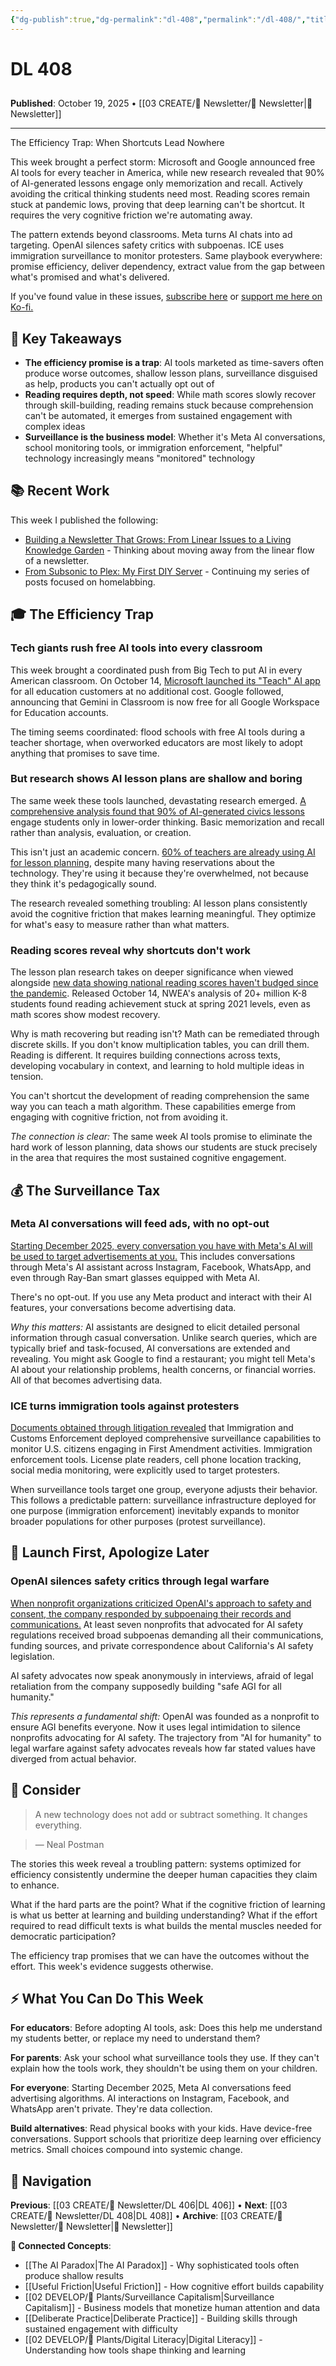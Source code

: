 ```yaml
---
{"dg-publish":true,"dg-permalink":"dl-408","permalink":"/dl-408/","title":"The Efficiency Trap","tags":["ai-in-education","surveillance-capitalism","edtech","ai-safety","corporate-accountability"],"created":"2025-10-19","updated":"2025-10-19"}
---
```


# DL 408

## 

**Published**: October 19, 2025 • [[03 CREATE/📧 Newsletter/📧 Newsletter\|📧 Newsletter]]

---

The Efficiency Trap: When Shortcuts Lead Nowhere

This week brought a perfect storm: Microsoft and Google announced free AI tools for every teacher in America, while new research revealed that 90% of AI-generated lessons engage only memorization and recall. Actively avoiding the critical thinking students need most. Reading scores remain stuck at pandemic lows, proving that deep learning can't be shortcut. It requires the very cognitive friction we're automating away.

The pattern extends beyond classrooms. Meta turns AI chats into ad targeting. OpenAI silences safety critics with subpoenas. ICE uses immigration surveillance to monitor protesters. Same playbook everywhere: promise efficiency, deliver dependency, extract value from the gap between what's promised and what's delivered.

If you've found value in these issues, [subscribe here](https://buttondown.email/digitallyliterate) or [support me here on Ko-fi.](https://ko-fi.com/wiobyrne)

## 🔖 Key Takeaways

- **The efficiency promise is a trap**: AI tools marketed as time-savers often produce worse outcomes, shallow lesson plans, surveillance disguised as help, products you can't actually opt out of
- **Reading requires depth, not speed**: While math scores slowly recover through skill-building, reading remains stuck because comprehension can't be automated, it emerges from sustained engagement with complex ideas
- **Surveillance is the business model**: Whether it's Meta AI conversations, school monitoring tools, or immigration enforcement, "helpful" technology increasingly means "monitored" technology

## 📚 Recent Work

This week I published the following:
- [Building a Newsletter That Grows: From Linear Issues to a Living Knowledge Garden](https://wiobyrne.com/building-a-newsletter-that-grows/) - Thinking about moving away from the linear flow of a newsletter. 
- [From Subsonic to Plex: My First DIY Server](https://wiobyrne.com/my-first-diy-server/) - Continuing my series of posts focused on homelabbing. 

## 🎓 The Efficiency Trap 
### Tech giants rush free AI tools into every classroom

This week brought a coordinated push from Big Tech to put AI in every American classroom. On October 14, [Microsoft launched its "Teach" AI app](https://support.microsoft.com/en-us/topic/teach-in-the-microsoft-365-copilot-app-c4b05fdd-527f-4f85-9775-afb0781a9178) for all education customers at no additional cost. Google followed, announcing that Gemini in Classroom is now free for all Google Workspace for Education accounts.

The timing seems coordinated: flood schools with free AI tools during a teacher shortage, when overworked educators are most likely to adopt anything that promises to save time.

### But research shows AI lesson plans are shallow and boring

The same week these tools launched, devastating research emerged. [A comprehensive analysis found that 90% of AI-generated civics lessons](https://theconversation.com/ai-generated-lesson-plans-fall-short-on-inspiring-students-and-promoting-critical-thinking-265355) engage students only in lower-order thinking. Basic memorization and recall rather than analysis, evaluation, or creation.

This isn't just an academic concern. [60% of teachers are already using AI for lesson planning](https://www.edweek.org/technology/why-ai-may-not-be-ready-to-write-your-lesson-plans/2025/06), despite many having reservations about the technology. They're using it because they're overwhelmed, not because they think it's pedagogically sound.

The research revealed something troubling: AI lesson plans consistently avoid the cognitive friction that makes learning meaningful. They optimize for what's easy to measure rather than what matters.

### Reading scores reveal why shortcuts don't work

The lesson plan research takes on deeper significance when viewed alongside [new data showing national reading scores haven't budged since the pandemic](https://www.npr.org/2025/10/14/nx-s1-5570756/test-scores-math-reading-students-pandemic). Released October 14, NWEA's analysis of 20+ million K-8 students found reading achievement stuck at spring 2021 levels, even as math scores show modest recovery.

Why is math recovering but reading isn't? Math can be remediated through discrete skills. If you don't know multiplication tables, you can drill them. Reading is different. It requires building connections across texts, developing vocabulary in context, and learning to hold multiple ideas in tension.

You can't shortcut the development of reading comprehension the same way you can teach a math algorithm. These capabilities emerge from engaging with cognitive friction, not from avoiding it.

*The connection is clear:* The same week AI tools promise to eliminate the hard work of lesson planning, data shows our students are stuck precisely in the area that requires the most sustained cognitive engagement.

## 💰 The Surveillance Tax 
### Meta AI conversations will feed ads, with no opt-out

[Starting December 2025, every conversation you have with Meta's AI will be used to target advertisements at you.](https://techcrunch.com/2025/10/01/meta-plans-to-sell-targeted-ads-based-on-data-in-your-ai-chats/) This includes conversations through Meta's AI assistant across Instagram, Facebook, WhatsApp, and even through Ray-Ban smart glasses equipped with Meta AI.

There's no opt-out. If you use any Meta product and interact with their AI features, your conversations become advertising data.

*Why this matters:* AI assistants are designed to elicit detailed personal information through casual conversation. Unlike search queries, which are typically brief and task-focused, AI conversations are extended and revealing. You might ask Google to find a restaurant; you might tell Meta's AI about your relationship problems, health concerns, or financial worries. All of that becomes advertising data.

### ICE turns immigration tools against protesters
[Documents obtained through litigation revealed](https://www.bostonglobe.com/2025/10/17/nation/ice-amps-up-its-surveillance-powers-targeting-immigrants-antifa/) that Immigration and Customs Enforcement deployed comprehensive surveillance capabilities to monitor U.S. citizens engaging in First Amendment activities. Immigration enforcement tools. License plate readers, cell phone location tracking, social media monitoring, were explicitly used to target protesters.

When surveillance tools target one group, everyone adjusts their behavior. This follows a predictable pattern: surveillance infrastructure deployed for one purpose (immigration enforcement) inevitably expands to monitor broader populations for other purposes (protest surveillance).

## 🚀 Launch First, Apologize Later

### OpenAI silences safety critics through legal warfare

[When nonprofit organizations criticized OpenAI's approach to safety and consent, the company responded by subpoenaing their records and communications.](https://www.nbcnews.com/tech/tech-news/openai-chatgpt-accused-using-subpoenas-silence-nonprofits-rcna237348) At least seven nonprofits that advocated for AI safety regulations received broad subpoenas demanding all their communications, funding sources, and private correspondence about California's AI safety legislation.

AI safety advocates now speak anonymously in interviews, afraid of legal retaliation from the company supposedly building "safe AGI for all humanity."

*This represents a fundamental shift:* OpenAI was founded as a nonprofit to ensure AGI benefits everyone. Now it uses legal intimidation to silence nonprofits advocating for AI safety. The trajectory from "AI for humanity" to legal warfare against safety advocates reveals how far stated values have diverged from actual behavior.

## 🤔 Consider

> A new technology does not add or subtract something. It changes everything.

> ― Neal Postman

The stories this week reveal a troubling pattern: systems optimized for efficiency consistently undermine the deeper human capacities they claim to enhance.

What if the hard parts are the point? What if the cognitive friction of learning is what us better at learning and building understanding? What if the effort required to read difficult texts is what builds the mental muscles needed for democratic participation?

The efficiency trap promises that we can have the outcomes without the effort. This week's evidence suggests otherwise.

## ⚡ What You Can Do This Week

**For educators**: Before adopting AI tools, ask: Does this help me understand my students better, or replace my need to understand them?

**For parents**: Ask your school what surveillance tools they use. If they can't explain how the tools work, they shouldn't be using them on your children.

**For everyone**: Starting December 2025, Meta AI conversations feed advertising algorithms. AI interactions on Instagram, Facebook, and WhatsApp aren't private. They're data collection.

**Build alternatives**: Read physical books with your kids. Have device-free conversations. Support schools that prioritize deep learning over efficiency metrics. Small choices compound into systemic change.

## 🔗 Navigation

**Previous**: [[03 CREATE/📧 Newsletter/DL 406\|DL 406]] • **Next**: [[03 CREATE/📧 Newsletter/DL 408\|DL 408]] • **Archive**: [[03 CREATE/📧 Newsletter/📧 Newsletter\|📧 Newsletter]]

**🌱 Connected Concepts**:

- [[The AI Paradox\|The AI Paradox]] - Why sophisticated tools often produce shallow results
- [[Useful Friction\|Useful Friction]] - How cognitive effort builds capability
- [[02 DEVELOP/🌿 Plants/Surveillance Capitalism\|Surveillance Capitalism]] - Business models that monetize human attention and data
- [[Deliberate Practice\|Deliberate Practice]] - Building skills through sustained engagement with difficulty
- [[02 DEVELOP/🌿 Plants/Digital Literacy\|Digital Literacy]] - Understanding how tools shape thinking and learning

